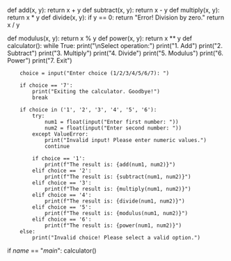 def add(x, y):
    return x + y
def subtract(x, y):
    return x - y
def multiply(x, y):
    return x * y
def divide(x, y):
    if y == 0:
        return "Error! Division by zero."
    return x / y

def modulus(x, y):
    return x % y
def power(x, y):
    return x ** y
def calculator():
    while True:
        print("\nSelect operation:")
        print("1. Add")
        print("2. Subtract")
        print("3. Multiply")
        print("4. Divide")
        print("5. Modulus")
        print("6. Power")
        print("7. Exit")

        choice = input("Enter choice (1/2/3/4/5/6/7): ")

        if choice == '7':
            print("Exiting the calculator. Goodbye!")
            break

        if choice in ('1', '2', '3', '4', '5', '6'):
            try:
                num1 = float(input("Enter first number: "))
                num2 = float(input("Enter second number: "))
            except ValueError:
                print("Invalid input! Please enter numeric values.")
                continue

            if choice == '1':
                print(f"The result is: {add(num1, num2)}")
            elif choice == '2':
                print(f"The result is: {subtract(num1, num2)}")
            elif choice == '3':
                print(f"The result is: {multiply(num1, num2)}")
            elif choice == '4':
                print(f"The result is: {divide(num1, num2)}")
            elif choice == '5':
                print(f"The result is: {modulus(num1, num2)}")
            elif choice == '6':
                print(f"The result is: {power(num1, num2)}")
        else:
            print("Invalid choice! Please select a valid option.")

if _name_ == "_main_":
    calculator()
